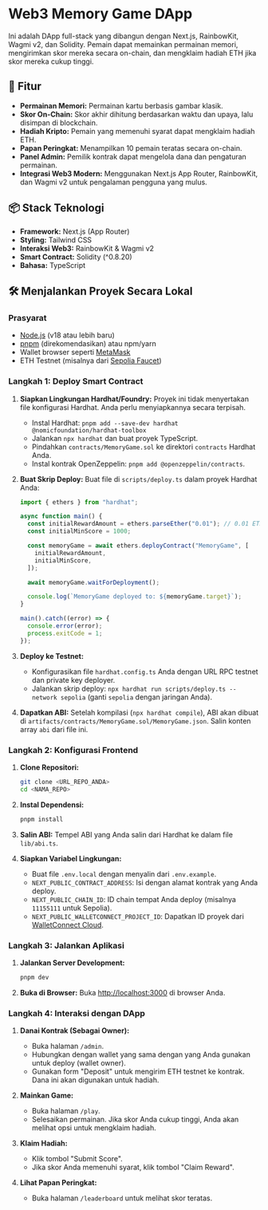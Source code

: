 # Web3 Memory Game DApp

Ini adalah DApp full-stack yang dibangun dengan Next.js, RainbowKit, Wagmi v2, dan Solidity. Pemain dapat memainkan permainan memori, mengirimkan skor mereka secara on-chain, dan mengklaim hadiah ETH jika skor mereka cukup tinggi.

## 🚀 Fitur

- **Permainan Memori:** Permainan kartu berbasis gambar klasik.
- **Skor On-Chain:** Skor akhir dihitung berdasarkan waktu dan upaya, lalu disimpan di blockchain.
- **Hadiah Kripto:** Pemain yang memenuhi syarat dapat mengklaim hadiah ETH.
- **Papan Peringkat:** Menampilkan 10 pemain teratas secara on-chain.
- **Panel Admin:** Pemilik kontrak dapat mengelola dana dan pengaturan permainan.
- **Integrasi Web3 Modern:** Menggunakan Next.js App Router, RainbowKit, dan Wagmi v2 untuk pengalaman pengguna yang mulus.

## 📦 Stack Teknologi

- **Framework:** Next.js (App Router)
- **Styling:** Tailwind CSS
- **Interaksi Web3:** RainbowKit & Wagmi v2
- **Smart Contract:** Solidity (^0.8.20)
- **Bahasa:** TypeScript

## 🛠️ Menjalankan Proyek Secara Lokal

### Prasyarat

- [Node.js](https://nodejs.org/en/) (v18 atau lebih baru)
- [pnpm](https://pnpm.io/) (direkomendasikan) atau npm/yarn
- Wallet browser seperti [MetaMask](https://metamask.io/)
- ETH Testnet (misalnya dari [Sepolia Faucet](https://sepoliafaucet.com/))

### Langkah 1: Deploy Smart Contract

1.  **Siapkan Lingkungan Hardhat/Foundry:**
    Proyek ini tidak menyertakan file konfigurasi Hardhat. Anda perlu menyiapkannya secara terpisah.
    - Instal Hardhat: `pnpm add --save-dev hardhat @nomicfoundation/hardhat-toolbox`
    - Jalankan `npx hardhat` dan buat proyek TypeScript.
    - Pindahkan `contracts/MemoryGame.sol` ke direktori `contracts` Hardhat Anda.
    - Instal kontrak OpenZeppelin: `pnpm add @openzeppelin/contracts`.

2.  **Buat Skrip Deploy:**
    Buat file di `scripts/deploy.ts` dalam proyek Hardhat Anda:
    ```typescript
    import { ethers } from "hardhat";

    async function main() {
      const initialRewardAmount = ethers.parseEther("0.01"); // 0.01 ETH
      const initialMinScore = 1000;

      const memoryGame = await ethers.deployContract("MemoryGame", [
        initialRewardAmount,
        initialMinScore,
      ]);

      await memoryGame.waitForDeployment();

      console.log(`MemoryGame deployed to: ${memoryGame.target}`);
    }

    main().catch((error) => {
      console.error(error);
      process.exitCode = 1;
    });
    ```

3.  **Deploy ke Testnet:**
    - Konfigurasikan file `hardhat.config.ts` Anda dengan URL RPC testnet dan private key deployer.
    - Jalankan skrip deploy: `npx hardhat run scripts/deploy.ts --network sepolia` (ganti `sepolia` dengan jaringan Anda).

4.  **Dapatkan ABI:**
    Setelah kompilasi (`npx hardhat compile`), ABI akan dibuat di `artifacts/contracts/MemoryGame.sol/MemoryGame.json`. Salin konten array `abi` dari file ini.

### Langkah 2: Konfigurasi Frontend

1.  **Clone Repositori:**
    ```bash
    git clone <URL_REPO_ANDA>
    cd <NAMA_REPO>
    ```

2.  **Instal Dependensi:**
    ```bash
    pnpm install
    ```

3.  **Salin ABI:**
    Tempel ABI yang Anda salin dari Hardhat ke dalam file `lib/abi.ts`.

4.  **Siapkan Variabel Lingkungan:**
    - Buat file `.env.local` dengan menyalin dari `.env.example`.
    - `NEXT_PUBLIC_CONTRACT_ADDRESS`: Isi dengan alamat kontrak yang Anda deploy.
    - `NEXT_PUBLIC_CHAIN_ID`: ID chain tempat Anda deploy (misalnya `11155111` untuk Sepolia).
    - `NEXT_PUBLIC_WALLETCONNECT_PROJECT_ID`: Dapatkan ID proyek dari [WalletConnect Cloud](https://cloud.walletconnect.com/).

### Langkah 3: Jalankan Aplikasi

1.  **Jalankan Server Development:**
    ```bash
    pnpm dev
    ```

2.  **Buka di Browser:**
    Buka [http://localhost:3000](http://localhost:3000) di browser Anda.

### Langkah 4: Interaksi dengan DApp

1.  **Danai Kontrak (Sebagai Owner):**
    - Buka halaman `/admin`.
    - Hubungkan dengan wallet yang sama dengan yang Anda gunakan untuk deploy (wallet owner).
    - Gunakan form "Deposit" untuk mengirim ETH testnet ke kontrak. Dana ini akan digunakan untuk hadiah.

2.  **Mainkan Game:**
    - Buka halaman `/play`.
    - Selesaikan permainan. Jika skor Anda cukup tinggi, Anda akan melihat opsi untuk mengklaim hadiah.

3.  **Klaim Hadiah:**
    - Klik tombol "Submit Score".
    - Jika skor Anda memenuhi syarat, klik tombol "Claim Reward".

4.  **Lihat Papan Peringkat:**
    - Buka halaman `/leaderboard` untuk melihat skor teratas.